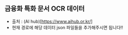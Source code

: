 ## 금융화 특화 문서 OCR 데이터

- 출처 : (AI hub)[https://www.aihub.or.kr/] 
- 현재 경로에 해당 데이터 json 파일들을 추가해주시면 됩니다!!